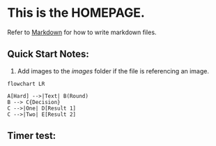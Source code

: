 # This is the **HOMEPAGE**.
Refer to [Markdown](http://daringfireball.net/projects/markdown/) for how to write markdown files.
## Quick Start Notes:
1. Add images to the *images* folder if the file is referencing an image.

```mermaid
flowchart LR

A[Hard] -->|Text| B(Round)
B --> C{Decision}
C -->|One| D[Result 1]
C -->|Two| E[Result 2]
```

## Timer test:
<div id="my-timer"></div>

<script src="/scripts/index.md/my-timer.js"></script>

<script type="text/javascript">
  // Update the time immediately
  updateTime();

  // Update the time every second (1000 milliseconds)
  setInterval(updateTime, 1000);
</script>
